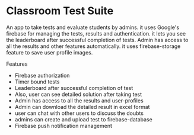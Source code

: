 # Classroom Test Suite
An app to take tests and evaluate students by admins. it uses Google's firebase for managing the tests, results and authentication. it lets you see the leaderboard after successful completion of tests. Admin has access to all the results and other features automatically. it uses firebase-storage feature to save user profile images.

Features

- Firebase authorization
- Timer bound tests
- Leaderboard after successful completion of test
- Also, user can see detailed solution after taking test
- Admin has access to all the results and user-profiles
- Admin can download the detailed result in excel format
- user can chat with other users to discuss the doubts
- admins can create and upload test to firebase-database
- Firebase push notification management
